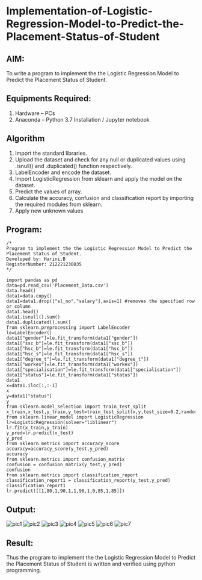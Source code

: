 # Implementation-of-Logistic-Regression-Model-to-Predict-the-Placement-Status-of-Student

## AIM:
To write a program to implement the the Logistic Regression Model to Predict the Placement Status of Student.

## Equipments Required:
1. Hardware – PCs
2. Anaconda – Python 3.7 Installation / Jupyter notebook

## Algorithm
1. Import the standard libraries.
2. Upload the dataset and check for any null or duplicated values using .isnull() and .duplicated() function respectively.
3. LabelEncoder and encode the dataset.
4. Import LogisticRegression from sklearn and apply the model on the dataset.
5. Predict the values of array.
6. Calculate the accuracy, confusion and classification report by importing the required modules from sklearn.
7. Apply new unknown values

## Program:
```
/*
Program to implement the the Logistic Regression Model to Predict the Placement Status of Student.
Developed by: Harini.B
RegisterNumber: 212221230035
*/
```
```
import pandas as pd
data=pd.read_csv('Placement_Data.csv')
data.head()
data1=data.copy()
data1=data1.drop(["sl_no","salary"],axis=1) #removes the specified row or column
data1.head()
data1.isnull().sum()
data1.duplicated().sum()
from sklearn.preprocessing import LabelEncoder
le=LabelEncoder()
data1["gender"]=le.fit_transform(data1["gender"])
data1["ssc_b"]=le.fit_transform(data1["ssc_b"])
data1["hsc_b"]=le.fit_transform(data1["hsc_b"])
data1["hsc_s"]=le.fit_transform(data1["hsc_s"])
data1["degree_t"]=le.fit_transform(data1["degree_t"])
data1["workex"]=le.fit_transform(data1["workex"])
data1["specialisation"]=le.fit_transform(data1["specialisation"])
data1["status"]=le.fit_transform(data1["status"])
data1
x=data1.iloc[:,:-1]
x
y=data1["status"]
y
from sklearn.model_selection import train_test_split
x_train,x_test,y_train,y_test=train_test_split(x,y,test_size=0.2,random_state=0)
from sklearn.linear_model import LogisticRegression
lr=LogisticRegression(solver="liblinear")
lr.fit(x_train,y_train)
y_pred=lr.predict(x_test)
y_pred
from sklearn.metrics import accuracy_score
accuracy=accuracy_score(y_test,y_pred)
accuracy
from sklearn.metrics import confusion_matrix
confusion = confusion_matrix(y_test,y_pred)
confusion
from sklearn.metrics import classification_report
classification_report1 = classification_report(y_test,y_pred)
classification_report1
lr.predict([[1,80,1,90,1,1,90,1,0,85,1,85]])
```

## Output:
![pic1](https://user-images.githubusercontent.com/93427253/232233829-7c878864-61a8-468d-8f1e-43d3ac79de43.png)
![pic2](https://user-images.githubusercontent.com/93427253/232233883-79ae23d0-fdc5-424a-8896-fbff513101e8.png)
![pic3](https://user-images.githubusercontent.com/93427253/232233896-451779ad-2f7c-4b58-af49-d06b93224ffc.png)
![pic4](https://user-images.githubusercontent.com/93427253/232233917-c2ffc403-0e49-484f-a546-f4e94a735dda.png)
![pic5](https://user-images.githubusercontent.com/93427253/232233935-7640d063-1fcb-4e3b-87c2-de376a37494b.png)
![pic6](https://user-images.githubusercontent.com/93427253/232233943-fca98c33-4793-4b79-82ba-ae2a70b32b39.png)
![pic7](https://user-images.githubusercontent.com/93427253/232233982-30cbc204-36f9-4be3-8dfb-b08acac3a32f.png)


## Result:
Thus the program to implement the the Logistic Regression Model to Predict the Placement Status of Student is written and verified using python programming.
